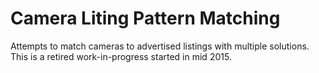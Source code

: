# Camera Liting Pattern Matching
Attempts to match cameras to advertised listings with multiple solutions. This is a retired work-in-progress started in mid 2015.
